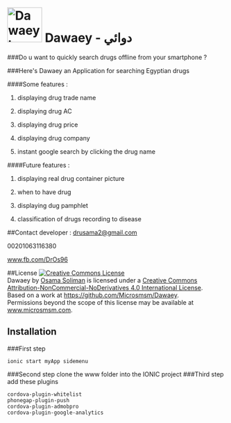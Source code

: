 # <img width="80" src="https://lh3.googleusercontent.com/AMHmxgfnkuVXjS4J3agk0QGC6o_W5YWdhmIQj0i7xg5j4WvnC3ceVvaBQC9Hz-00OtE=h80-rw" alt="Dawaey logo">  Dawaey - دوائي

###Do u want to quickly search drugs offline from your smartphone ?

###Here's Dawaey an Application for searching Egyptian drugs

####Some features :

1. displaying drug trade name

2. displaying drug AC

3. displaying drug price

4. displaying drug company

5. instant google search by clicking the drug name

####Future features :

1. displaying real drug container picture

2. when to have drug

3. displaying dug pamphlet

4. classification of drugs recording to disease


##Contact developer :
drusama2@gmail.com

00201063116380

www.fb.com/DrOs96

##License
<a rel="license" href="http://creativecommons.org/licenses/by-nc-nd/4.0/"><img alt="Creative Commons License" style="border-width:0" src="https://i.creativecommons.org/l/by-nc-nd/4.0/88x31.png" /></a><br /><span xmlns:dct="http://purl.org/dc/terms/" property="dct:title">Dawaey</span> by <a xmlns:cc="http://creativecommons.org/ns#" href="https://github.com/Microsmsm" property="cc:attributionName" rel="cc:attributionURL">Osama Soliman</a> is licensed under a <a rel="license" href="http://creativecommons.org/licenses/by-nc-nd/4.0/">Creative Commons Attribution-NonCommercial-NoDerivatives 4.0 International License</a>.<br />Based on a work at <a xmlns:dct="http://purl.org/dc/terms/" href="https://github.com/Microsmsm/Dawaey" rel="dct:source">https://github.com/Microsmsm/Dawaey</a>.<br />Permissions beyond the scope of this license may be available at <a xmlns:cc="http://creativecommons.org/ns#" href="www.microsmsm.com" rel="cc:morePermissions">www.microsmsm.com</a>.

## Installation
###First step
```
ionic start myApp sidemenu
```
###Second step
clone the www folder into the IONIC project
###Third step
add these plugins

```
cordova-plugin-whitelist
phonegap-plugin-push
cordova-plugin-admobpro
cordova-plugin-google-analytics
```
